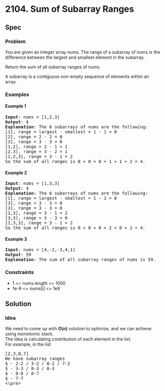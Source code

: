 # 2104. Sum of Subarray Ranges
## Spec
### Problem
You are given an integer array nums. The range of a subarray of nums is the difference between the largest and smallest element in the subarray.  
  
Return the sum of all subarray ranges of nums.  
  
A subarray is a contiguous non-empty sequence of elements within an array.  
### Examples
#### Example 1
<pre>
<b>Input</b>: nums = [1,2,3]
<b>Output</b>: 4
<b>Explanation</b>: The 6 subarrays of nums are the following:
[1], range = largest - smallest = 1 - 1 = 0 
[2], range = 2 - 2 = 0
[3], range = 3 - 3 = 0
[1,2], range = 2 - 1 = 1
[2,3], range = 3 - 2 = 1
[1,2,3], range = 3 - 1 = 2
So the sum of all ranges is 0 + 0 + 0 + 1 + 1 + 2 = 4.
</pre>

#### Example 2
<pre>
<b>Input</b>: nums = [1,3,3]
<b>Output</b>: 4
<b>Explanation</b>: The 6 subarrays of nums are the following:
[1], range = largest - smallest = 1 - 1 = 0
[3], range = 3 - 3 = 0
[3], range = 3 - 3 = 0
[1,3], range = 3 - 1 = 2
[3,3], range = 3 - 3 = 0
[1,3,3], range = 3 - 1 = 2
So the sum of all ranges is 0 + 0 + 0 + 2 + 0 + 2 = 4.
</pre>

#### Example 3
<pre>
<b>Input</b>: nums = [4,-2,-3,4,1]
<b>Output</b>: 59
<b>Explanation</b>: The sum of all subarray ranges of nums is 59.
</pre>

### Constraints
* 1 <= nums.length <= 1000
* 1e-9 <= nums[i] <= 1e9

## Solution
### Idea
We need to come up with **O(n)** solution to optimize, and we can achieve using monotomic stack.  
The idea is calculating contribution of each element in the list.  
For example, in the list
<pre>
[2,3,8,7]
We have subarray ranges
$ - 2-2 / 3-2 / 8-2 / 7-2
$ - 3-3 / 8-3 / 8-3
$ - 8-8 / 8-7
$ - 7-7
<\pre>